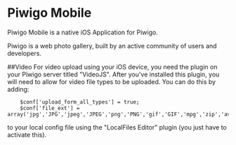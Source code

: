 # Piwigo Mobile
Piwigo Mobile is a native iOS Application for Piwigo.

Piwigo is a web photo gallery, built by an active community of users and developers.

##Video 
For video upload using your iOS device, you need the plugin on your Piwigo server titled "VideoJS". After you've installed this plugin, you will need to allow for video file types to be uploaded. You can do this by adding:

        $conf['upload_form_all_types'] = true;
        $conf['file_ext'] =  array('jpg','JPG','jpeg','JPEG','png','PNG','gif','GIF','mpg','zip','avi','mp3','ogg','mov','MOV');

to your local config file using the "LocalFiles Editor" plugin (you just have to activate this).
